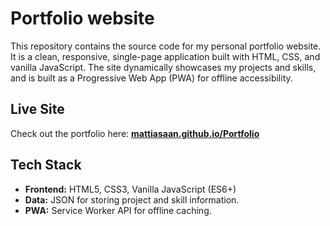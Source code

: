 # Portfolio website

This repository contains the source code for my personal portfolio website. It is a clean, responsive, single-page application built with HTML, CSS, and vanilla JavaScript. The site dynamically showcases my projects and skills, and is built as a Progressive Web App (PWA) for offline accessibility.

## Live Site

Check out the portfolio here: **[mattiasaan.github.io/Portfolio](https://mattiasaan.github.io/Portfolio/)**

## Tech Stack

-   **Frontend:** HTML5, CSS3, Vanilla JavaScript (ES6+)
-   **Data:** JSON for storing project and skill information.
-   **PWA:** Service Worker API for offline caching.
